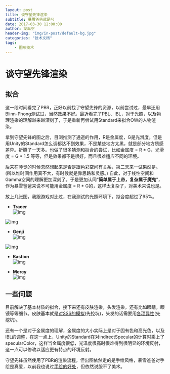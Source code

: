```yaml
---
layout: post
title: 谈守望先锋渲染
subtitle: 暴雪爸爸就是叼
date: 2017-03-30 12:00:00
author: 龙胤空
header-img: "img/in-post/default-bg.jpg"
categories: "技术文档"
tags:
    - 图形技术
---
```



# 谈守望先锋渲染

## 拟合

这一段时间看完了PBR，正好以前找了守望先锋的资源，以前尝试过，最早还用Blinn-Phong测试过，当然效果不好。最近看完了PBL、IBL，对于光照，以及物理渲染的理解越来越深刻了，于是重新再尝试用Standard来拟合OW的人物渲染。

拿到守望先锋的图之后，目测推测了通道的作用，R是金属度，G是光滑度。但是用Unity的Standard怎么调都达不到效果，不是某些地方太黑，就是部分地方质感差异。折腾了一天多。也做了很多猜测和拟合的尝试，比如金属度 = R \* G，光滑度 = G \* 1.5 等等，但是效果都不是很好，而且很难适应不同的环境。<!-- more -->

后来在睡觉的时候忽然想起来是否是跟色彩空间有关系，第二天来一试果然是。(所以堆时间作用真不大，有时候就是靠思路和灵感。) 自此，对于线性空间和Gamma空间的理解更加深刻了。于是更加认同“**简单属于上帝，复杂属于魔鬼**”，作为暴雪爸爸来说不可能用金属度 = R \* G的，这样太复杂了，对美术来说也是。

放上几张图，我跟游戏对比过，在我测试的光照环境下，拟合度超过了95%。

- **Tracer**  
![img](/img/in-post/talk-ow-render/ow-tracer.jpg)   

![img](/img/in-post/talk-ow-render/ow-tracer-true.jpg) 


- **Genji**  
![img](/img/in-post/talk-ow-render/ow-genji.jpg)  

![img](/img/in-post/talk-ow-render/ow-genji-true.jpg)  


  
- **Bastion**  
![img](/img/in-post/talk-ow-render/ow-bastion.jpg)  


- **Mercy**  
![img](/img/in-post/talk-ow-render/ow-mercy.jpg)


## 一些问题
目前解决了基本材质的拟合，接下来还有皮肤渲染，头发渲染，还有比如眼睛，眼镜等等细节。皮肤基本就是[对SSS的模拟](/2017/xx/xx/talk-skin-render)(先挖坑)，头发的话需要用[各项异性](/2017/xx/xx/talk-hair-render)(先挖坑)。

还有一个是对于金属度的理解，金属度的大小实际上是对于固有色和高光色，以及IBL的调整，在这一点上，Unity的Standard在对indirectSpecular的计算时乘上了specularColor，这样当金属度很低，光泽度很高时很难得到很明显的环境反射，这一点可以修改以适应更有特点的环境反射。

守望先锋虽然使用了PBR的渲染流程，但出图依然走的是手绘风格，暴雪爸爸对手绘是真爱，以前我也说过[手绘的好处](/2017/03/03/talk-npr/)，但依然说服不了美术。

